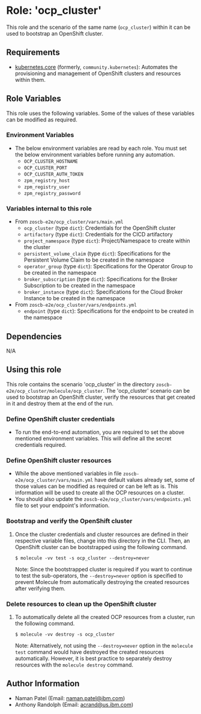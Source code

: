 <!-- #
# Copyright 2023 IBM Inc. All rights reserved
# SPDX-License-Identifier: Apache2.0
# -->
# Role: 'ocp_cluster'
This role and the scenario of the same name (`ocp_cluster`) within it can be used to bootstrap an OpenShift cluster.


## Requirements
  - [kubernetes.core](https://galaxy.ansible.com/kubernetes/core) (formerly, `community.kubernetes`): Automates the provisioning and management of OpenShift clusters and resources within them.


## Role Variables
This role uses the following variables. Some of the values of these variables can be modified as required.

### Environment Variables
  - The below environment variables are read by each role. You must set the below environment variables before running any automation.
    - `OCP_CLUSTER_HOSTNAME`
    - `OCP_CLUSTER_PORT`
    - `OCP_CLUSTER_AUTH_TOKEN`
    <!-- - `namespace_name` -->
    - `zpm_registry_host`
    - `zpm_registry_user`
    - `zpm_registry_password`

### Variables internal to this role
  - From `zoscb-e2e/ocp_cluster/vars/main.yml`
      - `ocp_cluster` (type `dict`): Credentials for the OpenShift cluster
      - `artifactory` (type `dict`): Credentials for the CICD artifactory
      - `project_namespace` (type `dict`): Project/Namespace to create within the cluster
      - `persistent_volume_claim` (type `dict`): Specifications for the Persistent Volume Claim to be created in the namespace
      - `operator_group` (type `dict`): Specifications for the Operator Group to be created in the namespace
      - `broker_subscription` (type `dict`): Specifications for the Broker Subscription to be created in the namespace
      - `broker_instance` (type `dict`): Specifications for the Cloud Broker Instance to be created in the namespace
  - From `zoscb-e2e/ocp_cluster/vars/endpoints.yml`
      - `endpoint` (type `dict`): Specifications for the endpoint to be created in the namespace


## Dependencies
N/A


## Using this role
This role contains the scenario 'ocp_cluster' in the directory `zoscb-e2e/ocp_cluster/molecule/ocp_cluster`. The 'ocp_cluster' scenario can be used to bootstrap an OpenShift cluster, verify the resources that get created in it and destroy them at the end of the run.

### Define OpenShift cluster credentials
  - To run the end-to-end automation, you are required to set the above mentioned environment variables. This will define all the secret credentials required.


### Define OpenShift cluster resources
  - While the above mentioned variables in file `zoscb-e2e/ocp_cluster/vars/main.yml` have default values already set, some of those values can be modified as required or can be left as is. This information will be used to create all the OCP resources on a cluster.
  - You should also update the `zoscb-e2e/ocp_cluster/vars/endpoints.yml` file to set your endpoint's information.

### Bootstrap and verify the OpenShift cluster
  1. Once the cluster credentials and cluster resources are defined in their respective variable files, change into this directory in the CLI. Then, an OpenShift cluster can be bootstrapped using the following command.

      ```
      $ molecule -vv test -s ocp_cluster --destroy=never
      ```

      Note: Since the bootstrapped cluster is required if you want to continue to test the sub-operators, the `--destroy=never` option is specified to prevent Molecule from automatically destroying the created resources after verifying them.

### Delete resources to clean up the OpenShift cluster
  1. To automatically delete all the created OCP resources from a cluster, run the following command.
      ```
      $ molecule -vv destroy -s ocp_cluster
      ```

      Note: Alternatively, not using the `--destroy=never` option in the `molecule test` command would have destroyed the created resources automatically. However, it is best practice to separately destroy resources with the `molecule destroy` command.


## Author Information
- Naman Patel (Email: naman.patel@ibm.com)
- Anthony Randolph (Email: acrand@us.ibm.com)
